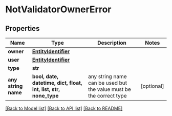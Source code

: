 # NotValidatorOwnerError


## Properties
Name | Type | Description | Notes
------------ | ------------- | ------------- | -------------
**owner** | [**EntityIdentifier**](EntityIdentifier.md) |  | 
**user** | [**EntityIdentifier**](EntityIdentifier.md) |  | 
**type** | **str** |  | 
**any string name** | **bool, date, datetime, dict, float, int, list, str, none_type** | any string name can be used but the value must be the correct type | [optional]

[[Back to Model list]](../README.md#documentation-for-models) [[Back to API list]](../README.md#documentation-for-api-endpoints) [[Back to README]](../README.md)


